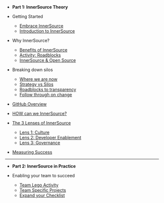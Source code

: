 * **Part 1: InnerSource Theory**

* Getting Started
  * [Embrace InnerSource](teams/00_getting_started.md)
  * [Introduction to InnerSource](teams/intro_innersource.md)

* Why InnerSource?
  * [Benefits of InnerSource](teams/innersource_benefits.md)
  * [Activity: Roadblocks](teams/roadblocks.md)
  * [InnerSource & Open Source](teams/innersource_open_source.md)

* Breaking down silos
  * [Where we are now](teams/where_we_are.md)
  * [Strategy vs Silos](teams/silo_strategy.md)
  * [Roadblocks to transparency](teams/roadblocks_transparency.md)
  * [Follow through on change](teams/follow_through_on_change.md)

* [GitHub Overview](teams/github_overview.md)

* [HOW can we InnerSource?](teams/how_can_we_innersource.md)

* [The 3 Lenses of InnerSource](teams/3_lenses_innersource.md)
  * [Lens 1: Culture](teams/lens_1_culture.md)
  * [Lens 2: Developer Enablement](teams/lens_2_dev_enablement.md)
  * [Lens 3: Governance](teams/lens_3_governance.md)

* [Measuring Success](teams/measuring_success.md)
______
* **Part 2: InnerSource in Practice**

* Enabling your team to succeed
  * [Team Lego Activity](teams/lego_activity.md)
  * [Team Specific Projects](teams/projects.md)
  * [Expand your Checklist](teams/expand_checklist.md)
